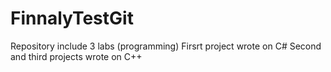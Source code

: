 # FinnalyTestGit
Repository include 3 labs (programming)
Firsrt project wrote on C#
Second and third projects wrote on C++
